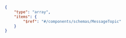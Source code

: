 ```json copy 
{
    "type": "array",
    "items": {
        "$ref": "#/components/schemas/MessageTopic"
    }
} 
``` 
